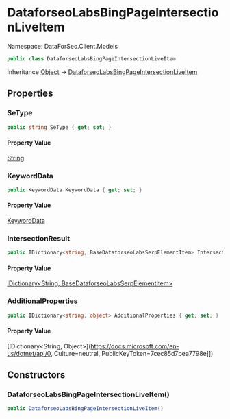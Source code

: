 # DataforseoLabsBingPageIntersectionLiveItem

Namespace: DataForSeo.Client.Models

```csharp
public class DataforseoLabsBingPageIntersectionLiveItem
```

Inheritance [Object](https://docs.microsoft.com/en-us/dotnet/api/Object) → [DataforseoLabsBingPageIntersectionLiveItem](./DataforseoLabsBingPageIntersectionLiveItem.md)

## Properties

### **SeType**

```csharp
public string SeType { get; set; }
```

#### Property Value

[String](https://docs.microsoft.com/en-us/dotnet/api/String)<br>

### **KeywordData**

```csharp
public KeywordData KeywordData { get; set; }
```

#### Property Value

[KeywordData](./KeywordData.md)<br>

### **IntersectionResult**

```csharp
public IDictionary<string, BaseDataforseoLabsSerpElementItem> IntersectionResult { get; set; }
```

#### Property Value

[IDictionary&lt;String, BaseDataforseoLabsSerpElementItem&gt;](./BaseDataforseoLabsSerpElementItem.md)<br>

### **AdditionalProperties**

```csharp
public IDictionary<string, object> AdditionalProperties { get; set; }
```

#### Property Value

[IDictionary&lt;String, Object&gt;](https://docs.microsoft.com/en-us/dotnet/api/0, Culture=neutral, PublicKeyToken=7cec85d7bea7798e]])<br>

## Constructors

### **DataforseoLabsBingPageIntersectionLiveItem()**

```csharp
public DataforseoLabsBingPageIntersectionLiveItem()
```
